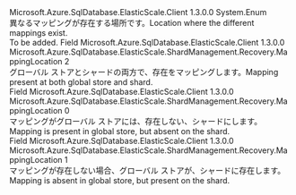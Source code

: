 <Type Name="MappingLocation" FullName="Microsoft.Azure.SqlDatabase.ElasticScale.ShardManagement.Recovery.MappingLocation">
  <TypeSignature Language="C#" Value="public enum MappingLocation" />
  <TypeSignature Language="ILAsm" Value=".class public auto ansi sealed MappingLocation extends System.Enum" />
  <TypeSignature Language="DocId" Value="T:Microsoft.Azure.SqlDatabase.ElasticScale.ShardManagement.Recovery.MappingLocation" />
  <TypeSignature Language="VB.NET" Value="Public Enum MappingLocation" />
  <TypeSignature Language="F#" Value="type MappingLocation = " />
  <AssemblyInfo>
    <AssemblyName>Microsoft.Azure.SqlDatabase.ElasticScale.Client</AssemblyName>
    <AssemblyVersion>1.3.0.0</AssemblyVersion>
  </AssemblyInfo>
  <Base>
    <BaseTypeName>System.Enum</BaseTypeName>
  </Base>
  <Docs>
    <summary>
            <span data-ttu-id="1998c-101">異なるマッピングが存在する場所です。</span><span class="sxs-lookup"><span data-stu-id="1998c-101">Location where the different mappings exist.</span></span>
            </summary>
    <remarks>To be added.</remarks>
  </Docs>
  <Members>
    <Member MemberName="MappingInShardMapAndShard">
      <MemberSignature Language="C#" Value="MappingInShardMapAndShard" />
      <MemberSignature Language="ILAsm" Value=".field public static literal valuetype Microsoft.Azure.SqlDatabase.ElasticScale.ShardManagement.Recovery.MappingLocation MappingInShardMapAndShard = int32(2)" />
      <MemberSignature Language="DocId" Value="F:Microsoft.Azure.SqlDatabase.ElasticScale.ShardManagement.Recovery.MappingLocation.MappingInShardMapAndShard" />
      <MemberSignature Language="VB.NET" Value="MappingInShardMapAndShard" />
      <MemberSignature Language="F#" Value="MappingInShardMapAndShard = 2" Usage="Microsoft.Azure.SqlDatabase.ElasticScale.ShardManagement.Recovery.MappingLocation.MappingInShardMapAndShard" />
      <MemberType>Field</MemberType>
      <AssemblyInfo>
        <AssemblyName>Microsoft.Azure.SqlDatabase.ElasticScale.Client</AssemblyName>
        <AssemblyVersion>1.3.0.0</AssemblyVersion>
      </AssemblyInfo>
      <ReturnValue>
        <ReturnType>Microsoft.Azure.SqlDatabase.ElasticScale.ShardManagement.Recovery.MappingLocation</ReturnType>
      </ReturnValue>
      <MemberValue>2</MemberValue>
      <Docs>
        <summary>
            <span data-ttu-id="1998c-102">グローバル ストアとシャードの両方で、存在をマッピングします。</span><span class="sxs-lookup"><span data-stu-id="1998c-102">Mapping present at both global store and shard.</span></span>
            </summary>
      </Docs>
    </Member>
    <Member MemberName="MappingInShardMapOnly">
      <MemberSignature Language="C#" Value="MappingInShardMapOnly" />
      <MemberSignature Language="ILAsm" Value=".field public static literal valuetype Microsoft.Azure.SqlDatabase.ElasticScale.ShardManagement.Recovery.MappingLocation MappingInShardMapOnly = int32(0)" />
      <MemberSignature Language="DocId" Value="F:Microsoft.Azure.SqlDatabase.ElasticScale.ShardManagement.Recovery.MappingLocation.MappingInShardMapOnly" />
      <MemberSignature Language="VB.NET" Value="MappingInShardMapOnly" />
      <MemberSignature Language="F#" Value="MappingInShardMapOnly = 0" Usage="Microsoft.Azure.SqlDatabase.ElasticScale.ShardManagement.Recovery.MappingLocation.MappingInShardMapOnly" />
      <MemberType>Field</MemberType>
      <AssemblyInfo>
        <AssemblyName>Microsoft.Azure.SqlDatabase.ElasticScale.Client</AssemblyName>
        <AssemblyVersion>1.3.0.0</AssemblyVersion>
      </AssemblyInfo>
      <ReturnValue>
        <ReturnType>Microsoft.Azure.SqlDatabase.ElasticScale.ShardManagement.Recovery.MappingLocation</ReturnType>
      </ReturnValue>
      <MemberValue>0</MemberValue>
      <Docs>
        <summary>
            <span data-ttu-id="1998c-103">マッピングがグローバル ストアには、存在しない、シャードにします。</span><span class="sxs-lookup"><span data-stu-id="1998c-103">Mapping is present in global store, but absent on the shard.</span></span>
            </summary>
      </Docs>
    </Member>
    <Member MemberName="MappingInShardOnly">
      <MemberSignature Language="C#" Value="MappingInShardOnly" />
      <MemberSignature Language="ILAsm" Value=".field public static literal valuetype Microsoft.Azure.SqlDatabase.ElasticScale.ShardManagement.Recovery.MappingLocation MappingInShardOnly = int32(1)" />
      <MemberSignature Language="DocId" Value="F:Microsoft.Azure.SqlDatabase.ElasticScale.ShardManagement.Recovery.MappingLocation.MappingInShardOnly" />
      <MemberSignature Language="VB.NET" Value="MappingInShardOnly" />
      <MemberSignature Language="F#" Value="MappingInShardOnly = 1" Usage="Microsoft.Azure.SqlDatabase.ElasticScale.ShardManagement.Recovery.MappingLocation.MappingInShardOnly" />
      <MemberType>Field</MemberType>
      <AssemblyInfo>
        <AssemblyName>Microsoft.Azure.SqlDatabase.ElasticScale.Client</AssemblyName>
        <AssemblyVersion>1.3.0.0</AssemblyVersion>
      </AssemblyInfo>
      <ReturnValue>
        <ReturnType>Microsoft.Azure.SqlDatabase.ElasticScale.ShardManagement.Recovery.MappingLocation</ReturnType>
      </ReturnValue>
      <MemberValue>1</MemberValue>
      <Docs>
        <summary>
            <span data-ttu-id="1998c-104">マッピングが存在しない場合、グローバル ストアが、シャードに存在します。</span><span class="sxs-lookup"><span data-stu-id="1998c-104">Mapping is absent in global store, but present on the shard.</span></span>
            </summary>
      </Docs>
    </Member>
  </Members>
</Type>